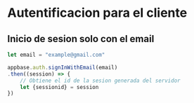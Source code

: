 # Autentificacion para el cliente

## Inicio de sesion solo con el email

```javascript
let email = "example@gmail.com"

appbase.auth.signInWithEmail(email)
.then((session) => {
    // Obtiene el id de la sesion generada del servidor
    let {sessionid} = session
})
```


